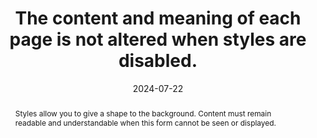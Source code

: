---
N: '178'
Rubrique: Présentation
title: The content and meaning of each page is not altered when styles are disabled.
abstract: Styles allow you to give a shape to the background. Content must remain readable and understandable when this form cannot be seen or displayed.
categories: ["Presentation"]
agrege: O4178-E058
opquast: '4 178'
indiceebook: '58'
description: "Rule n° 058"
before: "057"
weight: "058"
after: "059"
actif: '1'
layout: rules
date: 2024-07-22
tags: ["Accessibility", ""]
objectif: ["Enable the understanding of content by readers whose reader software will not apply the style sheets embedded in the digital book or whose access mode is not visual.", "Improve the accessibility of content to people with disabilities."]
Meo: ["Care will be taken to maintain the consistency of the content in the HTML files (i.e. the structuring tags: h1, h2, p, and semantic tags: em, strong…), to present them in the same order and with the same meaning with or without updating. in CSS form."]
Controle: ["Use ACE to check the logical structure of the content (Structures tab of the ACE report). ", "Check that the contents remain readable, for example in the case of a transparent HTML image whose readability will depend on the background color -ground applied with the background-color property"]
epubcheck: 
ace: 
Source: ["Opquast"]
Referentiel: [""]
Steps: ["conception", ""]
---